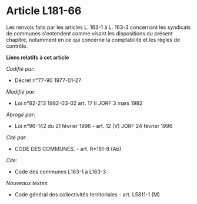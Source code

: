 # Article L181-66

Les renvois faits par les articles L. 163-1 à L. 163-3 concernant les syndicats de communes s'entendent comme visant les
dispositions du présent chapitre, notamment en ce qui concerne la comptabilité et les règles de contrôle.

**Liens relatifs à cet article**

_Codifié par_:

  - Décret n°77-90 1977-01-27

_Modifié par_:

  - Loi n°82-213 1982-03-02 art. 17 II JORF 3 mars 1982

_Abrogé par_:

  - Loi n°96-142 du 21 février 1996 - art. 12 (V) JORF 24 février 1996

_Cité par_:

  - CODE DES COMMUNES. - art. R*181-8 (Ab)

_Cite_:

  - Code des communes L163-1 à L163-3

_Nouveaux textes_:

  - Code général des collectivités territoriales - art. L5811-1 (M)
